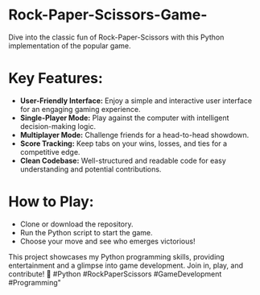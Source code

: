 # Rock-Paper-Scissors-Game-
Dive into the classic fun of Rock-Paper-Scissors with this Python implementation of the popular game.
# Key Features:

* **User-Friendly Interface:** Enjoy a simple and interactive user interface for an engaging gaming experience.
* **Single-Player Mode:** Play against the computer with intelligent decision-making logic.
* **Multiplayer Mode:** Challenge friends for a head-to-head showdown.
* **Score Tracking:** Keep tabs on your wins, losses, and ties for a competitive edge.
* **Clean Codebase:** Well-structured and readable code for easy understanding and potential contributions.
# How to Play:

* Clone or download the repository.
* Run the Python script to start the game.
* Choose your move and see who emerges victorious!

This project showcases my Python programming skills, providing entertainment and a glimpse into game development. Join in, play, and contribute! 🚀 #Python #RockPaperScissors #GameDevelopment #Programming"







